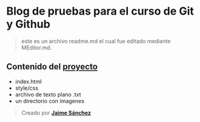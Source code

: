 # Blog de pruebas para el curso de Git y Github 

>  este es un archivo readme.md el cual fue editado mediante  MEditor.md.

## Contenido del [proyecto](https://github.com/josanchezm/hyperblog- "proyecto")

- index.html
- style/css
- archivo de texto plano .txt 
- un directorio con imagenes

> Creado por **[Jaime Sánchez](https://github.com/josanchezm "Jaime Sánchez")**